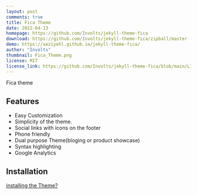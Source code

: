 ```yaml
---
layout: post
comments: true
title: Fica Theme
date: 2022-04-13
homepage: https://github.com/Involts/jekyll-theme-fica
download: https://github.com/Involts/jekyll-theme-fica/zipball/master
demo: https://aeziyehl.github.io/jekyll-theme-fica/
author: "Involts"
thumbnail: Fica_Theme.png
license: MIT
license_link: https://github.com/Involts/jekyll-theme-fica/blob/main/LICENSE.txt
---
```


Fica theme

## Features

* Easy Customization
* Simplicity of the theme.
* Social links with icons on the footer
* Phone friendly
* Dual purpose Theme(bloging or product showcase)
* Syntax highlighting
* Google Analytics

## Installation

[installing the Theme?](https://aeziyehl.github.io/jekyll-theme-fica/Posts/Getting-Started/)
